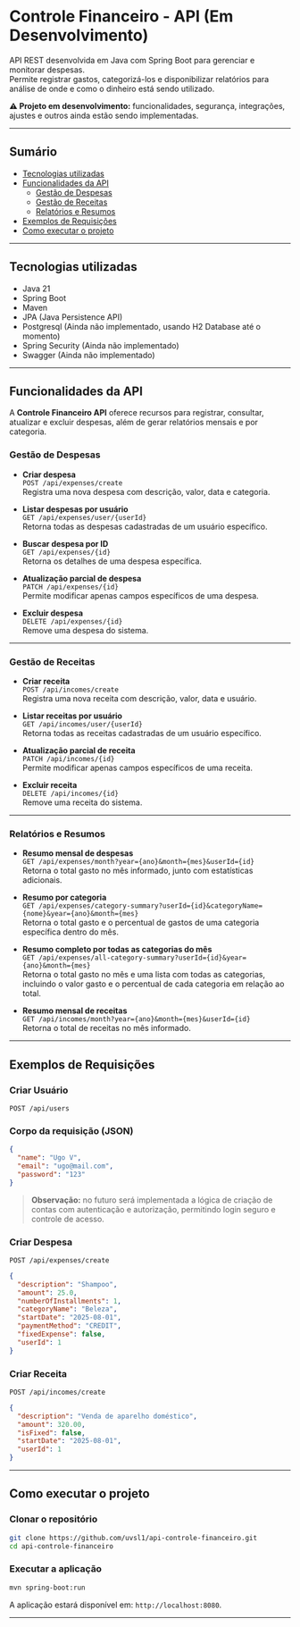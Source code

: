 # Controle Financeiro - API (Em Desenvolvimento)

API REST desenvolvida em Java com Spring Boot para gerenciar e monitorar despesas.  
Permite registrar gastos, categorizá-los e disponibilizar relatórios para análise de onde e como o dinheiro está sendo utilizado. 

**⚠️ Projeto em desenvolvimento:** funcionalidades, segurança, integrações, ajustes e outros ainda estão sendo implementadas.

---

## Sumário

- [Tecnologias utilizadas](#tecnologias-utilizadas)
- [Funcionalidades da API](#funcionalidades-da-api)
    - [Gestão de Despesas](#gestao-de-despesas)
    - [Gestão de Receitas](#gestao-de-receitas)
    - [Relatórios e Resumos](#relatorios-e-resumos)
- [Exemplos de Requisições](#exemplos-de-requisicoes)
- [Como executar o projeto](#como-executar-o-projeto)

---

## Tecnologias utilizadas

- Java 21
- Spring Boot
- Maven
- JPA (Java Persistence API)
- Postgresql (Ainda não implementado, usando H2 Database até o momento)
- Spring Security (Ainda não implementado)
- Swagger (Ainda não implementado)

---

## Funcionalidades da API

A **Controle Financeiro API** oferece recursos para registrar, consultar, atualizar e excluir despesas, além de gerar relatórios mensais e por categoria.

### **Gestão de Despesas**
- **Criar despesa**  
  `POST /api/expenses/create`  
  Registra uma nova despesa com descrição, valor, data e categoria.

- **Listar despesas por usuário**  
  `GET /api/expenses/user/{userId}`  
  Retorna todas as despesas cadastradas de um usuário específico.

- **Buscar despesa por ID**  
  `GET /api/expenses/{id}`  
  Retorna os detalhes de uma despesa específica.

- **Atualização parcial de despesa**  
  `PATCH /api/expenses/{id}`  
  Permite modificar apenas campos específicos de uma despesa.

- **Excluir despesa**  
  `DELETE /api/expenses/{id}`  
  Remove uma despesa do sistema.

---

### **Gestão de Receitas**
- **Criar receita**  
  `POST /api/incomes/create`  
  Registra uma nova receita com descrição, valor, data e usuário.

- **Listar receitas por usuário**  
  `GET /api/incomes/user/{userId}`  
  Retorna todas as receitas cadastradas de um usuário específico.

- **Atualização parcial de receita**  
  `PATCH /api/incomes/{id}`  
  Permite modificar apenas campos específicos de uma receita.

- **Excluir receita**  
  `DELETE /api/incomes/{id}`  
  Remove uma receita do sistema.

---

### **Relatórios e Resumos**
- **Resumo mensal de despesas**  
  `GET /api/expenses/month?year={ano}&month={mes}&userId={id}`  
  Retorna o total gasto no mês informado, junto com estatísticas adicionais.

- **Resumo por categoria**  
  `GET /api/expenses/category-summary?userId={id}&categoryName={nome}&year={ano}&month={mes}`  
  Retorna o total gasto e o percentual de gastos de uma categoria específica dentro do mês. 

- **Resumo completo por todas as categorias do mês**  
  `GET /api/expenses/all-category-summary?userId={id}&year={ano}&month={mes}`  
  Retorna o total gasto no mês e uma lista com todas as categorias, incluindo o valor gasto e o percentual de cada categoria em relação ao total.

- **Resumo mensal de receitas**  
  `GET /api/incomes/month?year={ano}&month={mes}&userId={id}`  
  Retorna o total de receitas no mês informado.
---

## Exemplos de Requisições

### Criar Usuário
`POST /api/users`

### Corpo da requisição (JSON)
```json
{
  "name": "Ugo V",
  "email": "ugo@mail.com",
  "password": "123"
}
```

>**Observação:** no futuro será implementada a lógica de criação de contas com autenticação e autorização, permitindo login seguro e controle de acesso.


### Criar Despesa
`POST /api/expenses/create`

```json
{
  "description": "Shampoo",
  "amount": 25.0,
  "numberOfInstallments": 1,
  "categoryName": "Beleza",
  "startDate": "2025-08-01",
  "paymentMethod": "CREDIT",
  "fixedExpense": false,
  "userId": 1
}
```

### Criar Receita
`POST /api/incomes/create`

```json
{
  "description": "Venda de aparelho doméstico",
  "amount": 320.00,
  "isFixed": false,
  "startDate": "2025-08-01",
  "userId": 1
}
```

---

## Como executar o projeto

### Clonar o repositório
```bash
git clone https://github.com/uvsl1/api-controle-financeiro.git
cd api-controle-financeiro
```

### Executar a aplicação
```bash
mvn spring-boot:run
```

A aplicação estará disponível em: ```http://localhost:8080```.

---
